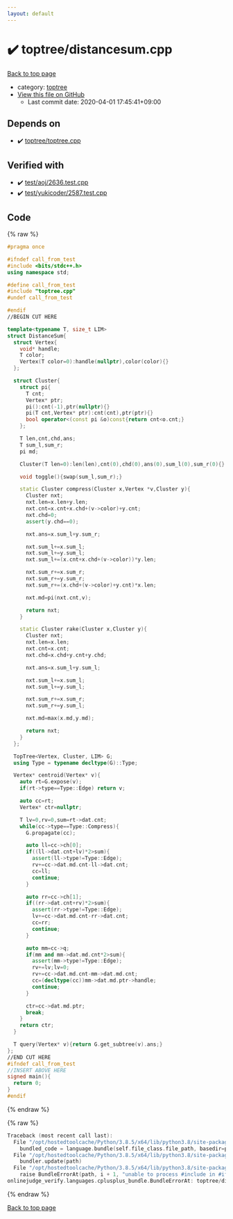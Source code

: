 ```yaml
---
layout: default
---
```


<!-- mathjax config similar to math.stackexchange -->
<script type="text/javascript" async
  src="https://cdnjs.cloudflare.com/ajax/libs/mathjax/2.7.5/MathJax.js?config=TeX-MML-AM_CHTML">
</script>
<script type="text/x-mathjax-config">
  MathJax.Hub.Config({
    TeX: { equationNumbers: { autoNumber: "AMS" }},
    tex2jax: {
      inlineMath: [ ['$','$'] ],
      processEscapes: true
    },
    "HTML-CSS": { matchFontHeight: false },
    displayAlign: "left",
    displayIndent: "2em"
  });
</script>

<script type="text/javascript" src="https://cdnjs.cloudflare.com/ajax/libs/jquery/3.4.1/jquery.min.js"></script>
<script src="https://cdn.jsdelivr.net/npm/jquery-balloon-js@1.1.2/jquery.balloon.min.js" integrity="sha256-ZEYs9VrgAeNuPvs15E39OsyOJaIkXEEt10fzxJ20+2I=" crossorigin="anonymous"></script>
<script type="text/javascript" src="../../assets/js/copy-button.js"></script>
<link rel="stylesheet" href="../../assets/css/copy-button.css" />


# :heavy_check_mark: toptree/distancesum.cpp

<a href="../../index.html">Back to top page</a>

* category: <a href="../../index.html#5c8bf2a6852b9bc7e4261d66e9a6b762">toptree</a>
* <a href="{{ site.github.repository_url }}/blob/master/toptree/distancesum.cpp">View this file on GitHub</a>
    - Last commit date: 2020-04-01 17:45:41+09:00




## Depends on

* :heavy_check_mark: <a href="toptree.cpp.html">toptree/toptree.cpp</a>


## Verified with

* :heavy_check_mark: <a href="../../verify/test/aoj/2636.test.cpp.html">test/aoj/2636.test.cpp</a>
* :heavy_check_mark: <a href="../../verify/test/yukicoder/2587.test.cpp.html">test/yukicoder/2587.test.cpp</a>


## Code

<a id="unbundled"></a>
{% raw %}
```cpp
#pragma once

#ifndef call_from_test
#include <bits/stdc++.h>
using namespace std;

#define call_from_test
#include "toptree.cpp"
#undef call_from_test

#endif
//BEGIN CUT HERE

template<typename T, size_t LIM>
struct DistanceSum{
  struct Vertex{
    void* handle;
    T color;
    Vertex(T color=0):handle(nullptr),color(color){}
  };

  struct Cluster{
    struct pi{
      T cnt;
      Vertex* ptr;
      pi():cnt(-1),ptr(nullptr){}
      pi(T cnt,Vertex* ptr):cnt(cnt),ptr(ptr){}
      bool operator<(const pi &o)const{return cnt<o.cnt;}
    };

    T len,cnt,chd,ans;
    T sum_l,sum_r;
    pi md;

    Cluster(T len=0):len(len),cnt(0),chd(0),ans(0),sum_l(0),sum_r(0){}

    void toggle(){swap(sum_l,sum_r);}

    static Cluster compress(Cluster x,Vertex *v,Cluster y){
      Cluster nxt;
      nxt.len=x.len+y.len;
      nxt.cnt=x.cnt+x.chd+(v->color)+y.cnt;
      nxt.chd=0;
      assert(y.chd==0);

      nxt.ans=x.sum_l+y.sum_r;

      nxt.sum_l+=x.sum_l;
      nxt.sum_l+=y.sum_l;
      nxt.sum_l+=(x.cnt+x.chd+(v->color))*y.len;

      nxt.sum_r+=x.sum_r;
      nxt.sum_r+=y.sum_r;
      nxt.sum_r+=(x.chd+(v->color)+y.cnt)*x.len;

      nxt.md=pi(nxt.cnt,v);

      return nxt;
    }

    static Cluster rake(Cluster x,Cluster y){
      Cluster nxt;
      nxt.len=x.len;
      nxt.cnt=x.cnt;
      nxt.chd=x.chd+y.cnt+y.chd;

      nxt.ans=x.sum_l+y.sum_l;

      nxt.sum_l+=x.sum_l;
      nxt.sum_l+=y.sum_l;

      nxt.sum_r+=x.sum_r;
      nxt.sum_r+=y.sum_l;

      nxt.md=max(x.md,y.md);

      return nxt;
    }
  };

  TopTree<Vertex, Cluster, LIM> G;
  using Type = typename decltype(G)::Type;

  Vertex* centroid(Vertex* v){
    auto rt=G.expose(v);
    if(rt->type==Type::Edge) return v;

    auto cc=rt;
    Vertex* ctr=nullptr;

    T lv=0,rv=0,sum=rt->dat.cnt;
    while(cc->type==Type::Compress){
      G.propagate(cc);

      auto ll=cc->ch[0];
      if((ll->dat.cnt+lv)*2>sum){
        assert(ll->type!=Type::Edge);
        rv+=cc->dat.md.cnt-ll->dat.cnt;
        cc=ll;
        continue;
      }

      auto rr=cc->ch[1];
      if((rr->dat.cnt+rv)*2>sum){
        assert(rr->type!=Type::Edge);
        lv+=cc->dat.md.cnt-rr->dat.cnt;
        cc=rr;
        continue;
      }

      auto mm=cc->q;
      if(mm and mm->dat.md.cnt*2>sum){
        assert(mm->type!=Type::Edge);
        rv+=lv;lv=0;
        rv+=cc->dat.md.cnt-mm->dat.md.cnt;
        cc=(decltype(cc))mm->dat.md.ptr->handle;
        continue;
      }

      ctr=cc->dat.md.ptr;
      break;
    }
    return ctr;
  }

  T query(Vertex* v){return G.get_subtree(v).ans;}
};
//END CUT HERE
#ifndef call_from_test
//INSERT ABOVE HERE
signed main(){
  return 0;
}
#endif

```
{% endraw %}

<a id="bundled"></a>
{% raw %}
```cpp
Traceback (most recent call last):
  File "/opt/hostedtoolcache/Python/3.8.5/x64/lib/python3.8/site-packages/onlinejudge_verify/docs.py", line 349, in write_contents
    bundled_code = language.bundle(self.file_class.file_path, basedir=pathlib.Path.cwd())
  File "/opt/hostedtoolcache/Python/3.8.5/x64/lib/python3.8/site-packages/onlinejudge_verify/languages/cplusplus.py", line 185, in bundle
    bundler.update(path)
  File "/opt/hostedtoolcache/Python/3.8.5/x64/lib/python3.8/site-packages/onlinejudge_verify/languages/cplusplus_bundle.py", line 309, in update
    raise BundleErrorAt(path, i + 1, "unable to process #include in #if / #ifdef / #ifndef other than include guards")
onlinejudge_verify.languages.cplusplus_bundle.BundleErrorAt: toptree/distancesum.cpp: line 8: unable to process #include in #if / #ifdef / #ifndef other than include guards

```
{% endraw %}

<a href="../../index.html">Back to top page</a>


